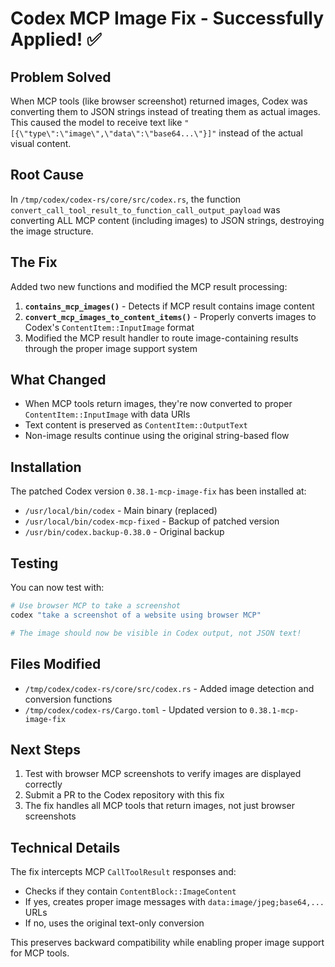 # Codex MCP Image Fix - Successfully Applied! ✅

## Problem Solved
When MCP tools (like browser screenshot) returned images, Codex was converting them to JSON strings instead of treating them as actual images. This caused the model to receive text like `"[{\"type\":\"image\",\"data\":\"base64...\"}]"` instead of the actual visual content.

## Root Cause
In `/tmp/codex/codex-rs/core/src/codex.rs`, the function `convert_call_tool_result_to_function_call_output_payload` was converting ALL MCP content (including images) to JSON strings, destroying the image structure.

## The Fix
Added two new functions and modified the MCP result processing:

1. **`contains_mcp_images()`** - Detects if MCP result contains image content
2. **`convert_mcp_images_to_content_items()`** - Properly converts images to Codex's `ContentItem::InputImage` format
3. Modified the MCP result handler to route image-containing results through the proper image support system

## What Changed
- When MCP tools return images, they're now converted to proper `ContentItem::InputImage` with data URIs
- Text content is preserved as `ContentItem::OutputText`
- Non-image results continue using the original string-based flow

## Installation
The patched Codex version `0.38.1-mcp-image-fix` has been installed at:
- `/usr/local/bin/codex` - Main binary (replaced)
- `/usr/local/bin/codex-mcp-fixed` - Backup of patched version
- `/usr/bin/codex.backup-0.38.0` - Original backup

## Testing
You can now test with:
```bash
# Use browser MCP to take a screenshot
codex "take a screenshot of a website using browser MCP"

# The image should now be visible in Codex output, not JSON text!
```

## Files Modified
- `/tmp/codex/codex-rs/core/src/codex.rs` - Added image detection and conversion functions
- `/tmp/codex/codex-rs/Cargo.toml` - Updated version to `0.38.1-mcp-image-fix`

## Next Steps
1. Test with browser MCP screenshots to verify images are displayed correctly
2. Submit a PR to the Codex repository with this fix
3. The fix handles all MCP tools that return images, not just browser screenshots

## Technical Details
The fix intercepts MCP `CallToolResult` responses and:
- Checks if they contain `ContentBlock::ImageContent`
- If yes, creates proper image messages with `data:image/jpeg;base64,...` URLs
- If no, uses the original text-only conversion

This preserves backward compatibility while enabling proper image support for MCP tools.